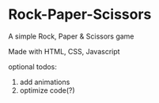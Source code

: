 # Rock-Paper-Scissors
A simple Rock, Paper &amp; Scissors game

Made with HTML, CSS, Javascript

optional todos:
1. add animations
2. optimize code(?)
